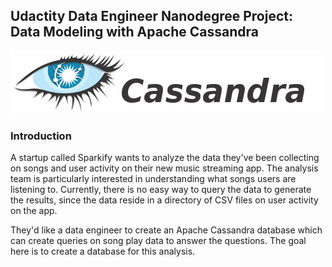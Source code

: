## Udactity Data Engineer Nanodegree Project: Data Modeling with Apache Cassandra

<img src="images/Cassandra_logo.png?raw=true">

### Introduction
A startup called Sparkify wants to analyze the data they've been collecting on songs and user activity on their new music streaming app. The analysis team is particularly interested in understanding what songs users are listening to. Currently, there is no easy way to query the data to generate the results, since the data reside in a directory of CSV files on user activity on the app.

They'd like a data engineer to create an Apache Cassandra database which can create queries on song play data to answer the questions. The goal here is to create a database for this analysis.
